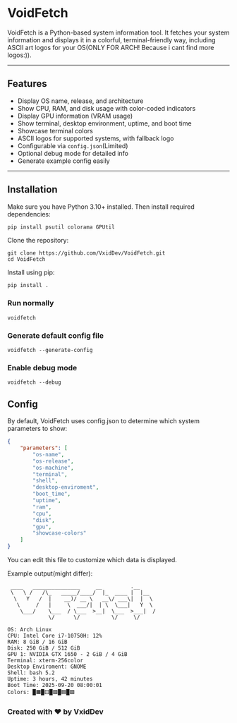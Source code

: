 # VoidFetch

VoidFetch is a Python-based system information tool. It fetches your system information and displays it in a colorful, terminal-friendly way, including ASCII art logos for your OS(ONLY FOR ARCH! Because i cant find more logos:)).

---

## Features

- Display OS name, release, and architecture
- Show CPU, RAM, and disk usage with color-coded indicators
- Display GPU information (VRAM usage)
- Show terminal, desktop environment, uptime, and boot time
- Showcase terminal colors
- ASCII logos for supported systems, with fallback logo
- Configurable via `config.json`(Limited)
- Optional debug mode for detailed info
- Generate example config easily

---

## Installation

Make sure you have Python 3.10+ installed. Then install required dependencies:

```bash
pip install psutil colorama GPUtil
```
Clone the repository:
```
git clone https://github.com/VxidDev/VoidFetch.git
cd VoidFetch
```
Install using pip:
```
pip install .
```
### Run normally
```
voidfetch
```

### Generate default config file
```
voidfetch --generate-config
```

### Enable debug mode
```
voidfetch --debug
```

## Config

By default, VoidFetch uses config.json to determine which system parameters to show:

```json
{
    "parameters": [
        "os-name",
        "os-release",
        "os-machine",
        "terminal",
        "shell",
        "desktop-enviroment",
        "boot_time",
        "uptime",
        "ram",
        "cpu",
        "disk",
        "gpu",
        "showcase-colors"
    ]
}
```
You can edit this file to customize which data is displayed.

Example output(might differ):
```
 ____   _______________     __         .__     
 \   \ /   /\_   _____/____/  |_  ____ |  |__  
  \   Y   /  |    __)/ __ \   __\/ ___\|  |  \ 
   \     /   |     \  ___/|  | \  \___|   Y  \
    \___/    \___  / \___  >__|  \___  >___|  /
             \/      \/          \/     \/ 

OS: Arch Linux
CPU: Intel Core i7-10750H: 12%
RAM: 8 GiB / 16 GiB
Disk: 250 GiB / 512 GiB
GPU 1: NVIDIA GTX 1650 - 2 GiB / 4 GiB
Terminal: xterm-256color
Desktop Enviroment: GNOME
Shell: bash 5.2
Uptime: 3 hours, 42 minutes
Boot Time: 2025-09-20 08:00:01
Colors: █🟧█🟨█🟩█🟦█🟪
```

### Created with ❤️ by VxidDev



